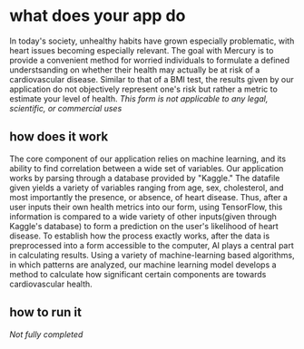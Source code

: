 # what does your app do

In today's society, unhealthy habits have grown especially problematic, with heart issues becoming especially relevant.
The goal with Mercury is to provide a convenient method for worried individuals to formulate a defined understsanding on whether their health may actually be at risk of a cardiovascular disease. Similar to that of a BMI test, the results given by our application do not objectively represent one's risk but rather a metric to estimate your level of health. _This form is not applicable to any legal, scientific, or commercial uses_

## how does it work

The core component of our application relies on machine learning, and its ability to find correlation between a wide set of variables.
Our application works by parsing through a database provided by "Kaggle." The datafile given yields a variety of variables ranging from age, sex, cholesterol, and most importantly the presence, or absence, of heart disease. Thus, after a user inputs their own health metrics into our form, using TensorFlow, this information is compared to a wide variety of other inputs(given through Kaggle's database) to form a prediction on the user's likelihood of heart disease. To establish how the process exactly works, after the data is preprocessed into a form accessible to the computer, AI plays a central part in calculating results. Using a variety of machine-learning based algorithms, in which patterns are analyzed, our machine learning model develops a method to calculate how significant certain components are towards cardiovascular health.

## how to run it

_Not fully completed_
